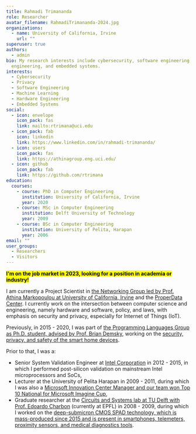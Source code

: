 ```yaml
---
title: Rahmadi Trimananda
role: Researcher
avatar_filename: RahmadiTrimananda-2024.jpg
organizations:
  - name: University of California, Irvine
    url: ""
superuser: true
authors:
  - admin
bio: My research interests include cybersecurity, software engineering, hardware
  engineering, and embedded systems.
interests:
  - Cybersecurity
  - Privacy
  - Software Engineering
  - Machine Learning
  - Hardware Engineering
  - Embedded Systems
social:
  - icon: envelope
    icon_pack: fas
    link: mailto:rtrimana@uci.edu
  - icon_pack: fab
    icon: linkedin
    link: https://www.linkedin.com/in/rahmadi-trimananda/
  - icon: users
    icon_pack: fas
    link: https://athinagroup.eng.uci.edu/
  - icon: github
    icon_pack: fab
    link: https://github.com/rtrimana
education:
  courses:
    - course: PhD in Computer Engineering
      institution: University of California, Irvine
      year: 2020
    - course: MSc in Computer Engineering
      institution: Delft University of Technology
      year: 2009
    - course: BSc in Computer Engineering
      institution: University of Pelita, Harapan
      year: 2006
email: ""
user_groups:
  - Researchers
  - Visitors
---
```

<span style="background-color:yellow"><font color="black"> **I'm on the job market in 2023, looking for a position in academia or industry!</font>**</span>

I am currently a Project Scientist in [the Networking Group led by Prof. Athina Markopoulou at University of California, Irvine](https://athinagroup.eng.uci.edu/) and the [ProperData Center](https://properdata.eng.uci.edu/). I currently work on the intersection between computer science and engineering, namely hardware and software, policy, and laws, with emphasis on security and privacy, especially for Internet of Things (IoT).

<!--- 
- **System**: a computing system consists of hardware and software; such system may have observable outputs, such as network traffic.
- **Policy**: a policy document, such as a privacy policy, describes the data collection practices of the system.
- **Laws**: data privacy laws, such as the [GDPR](https://gdpr.eu/what-is-gdpr/) and [CCPA](https://www.oag.ca.gov/privacy/ccpa) provide the minimum requirements to an organization on how to disclose their practices in a policy.
--->

Previously, in 2015 - 2020, I was part of [the Programming Languages Group as Ph.D. student, advised by Prof. Brian Demsky](https://plrg.ics.uci.edu/), working on the [security, privacy, and safety of the smart home devices](https://www.proquest.com/docview/2478599991?pq-origsite=gscholar&fromopenview=true).

Prior to that, I was a: 
- Senior System Validation Engineer at [Intel Corporation](https://www.intel.com/content/www/us/en/homepage.html) in 2012 - 2015, in which I performed post-silicon validation on mainstream Intel microprocessors and SoCs,
- Lecturer at the University of Pelita Harapan in 2009 - 2011, during which I was also a [Microsoft Innovation Center Manager and our team won Top 10 National for Microsoft Imagine Cup](https://dailysocial.id/post/imagine-cup-indonesia-announced-10-semifinalists),
- Graduate researcher at the [Circuits and Systems lab at TU Delft with Prof. Edoardo Charbon](http://cas.tudelft.nl/People/bio.php?id=36) (currently at EPFL) in 2008 - 2009, during which I worked on the [deep-submicron CMOS SPAD technology, which is mass-produced since 2015 and is present in smartphones, telemeters, proximity sensors, and medical diagnostics tools](https://people.epfl.ch/edoardo.charbon?lang=en).


